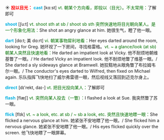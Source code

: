 ☀ <font color="red">**投以目光：**</font>
<font color="sky blue">**cast**</font> [kɑːst] 
<font color="rgb(227, 108, 9)">vt. 朝某个方向看，即投以（目光）。不太常用：</font>了解即可

<font color="sky blue">**shoot**</font> [ʃu:t] 
<font color="rgb(227, 108, 9)">vt. shoot sth at sb / shoot sb sth 突然快速地将目光朝向某人。是一个形象化用法：</font>She shot an angry glance at him. 她很生气，瞪了他一眼。
           
<font color="sky blue">**dart**</font> [dɑ:t; 美 dɑ:rt]
<font color="rgb(227, 108, 9)">vi. 朝某事物犀利地看：</font>Her eyes darted around the room, looking for Greg. 她环视了一下房间，寻找格雷格。<font color="rgb(227, 108, 9)">vt. ~ a glance/look (at sb) 朝某人突然且快速地看：</font>He darted an impatient look at Vicky. 他不耐烦地朝维基瞥了一眼。/ He darted Vicky an impatient look. 他不耐烦地瞥了维基一眼。/ She darted a sly sideways glance at Bramwell. 她狡黠地从眼角瞥了布拉姆韦尔一眼。/ The conductor's eyes darted to Wilfred, then fixed on Michael again. 乐队指挥飞快地扫了威尔弗雷德一眼，然后视线又落回到迈克尔身上。

<font color="sky blue">**direct**</font> [dɪ'rekt, daɪ-] 
<font color="rgb(227, 108, 9)">vt. 把目光投向某人：</font>了解即可

<font color="sky blue">**flash**</font> [flæʃ] 
<font color="rgb(227, 108, 9)">vt. 突然向某人投去（一瞥）：</font>I flashed a look at Sue. 我突然瞥了苏一眼。
           
<font color="sky blue">**flick**</font> [flɪk]
<font color="rgb(227, 108, 9)">vt. ~ a look, etc. at sb / ~ sb a look, etc. 突然且快速地瞟一眼：</font>She flicked a nervous glance at him. 她紧张不安地瞟了他一眼。/ She flicked him a nervous glance. 她紧张不安地瞟了他一眼。/ His eyes flicked quickly over the screen. 他飞快地瞟了一眼屏幕。
